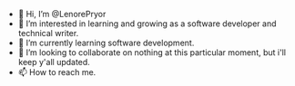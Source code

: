 - 👋 Hi, I’m @LenorePryor
- 👀 I’m interested in learning and growing as a software developer and technical writer.
- 🌱 I’m currently learning software development.
- 💞️ I’m looking to collaborate on nothing at this particular moment, but i'll keep y'all updated.
- 📫 How to reach me.

<!---
LenorePryor/LenorePryor is a ✨ special ✨ repository because its `README.md` (this file) appears on your GitHub profile.
You can click the Preview link to take a look at your changes.
--->
